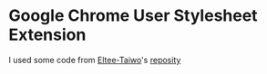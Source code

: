 # Google Chrome User Stylesheet Extension
I used some code from [Eltee-Taiwo](https://github.com/Eltee-Taiwo)'s [reposity](https://github.com/Eltee-Taiwo/ChromePageStyler)
